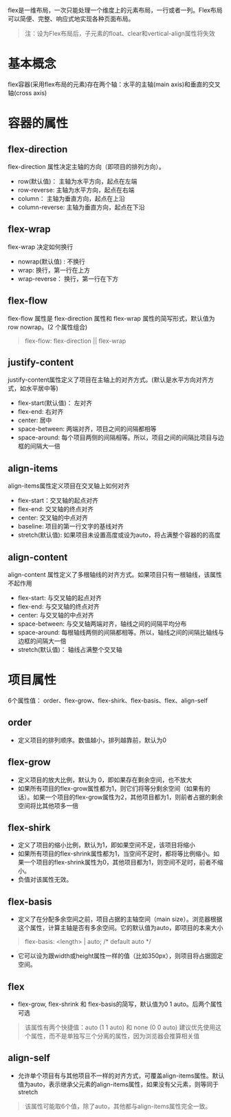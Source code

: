 flex是一维布局，一次只能处理一个维度上的元素布局，一行或者一列。Flex布局可以简便、完整、响应式地实现各种页面布局。

>  注：设为Flex布局后，子元素的float、clear和vertical-align属性将失效

# 基本概念
flex容器(采用flex布局的元素)存在两个轴：水平的主轴(main axis)和垂直的交叉轴(cross axis)

# 容器的属性
## flex-direction 
flex-direction 属性决定主轴的方向（即项目的排列方向）。

* row(默认值)： 主轴为水平方向，起点在左端
* row-reverse: 主轴为水平方向，起点在右端
* column： 主轴为垂直方向，起点在上沿
* column-reverse: 主轴为垂直方向，起点在下沿 

## flex-wrap
flex-wrap 决定如何换行

* nowrap(默认值) : 不换行
* wrap: 换行，第一行在上方
* wrap-reverse： 换行，第一行在下方

## flex-flow
flex-flow 属性是 flex-direction 属性和 flex-wrap 属性的简写形式，默认值为 row nowrap。(2 个属性组合)

> flex-flow: flex-direction || flex-wrap

## justify-content
justify-content属性定义了项目在主轴上的对齐方式。(默认是水平方向对齐方式，如水平居中等)

* flex-start(默认值)： 左对齐
* flex-end: 右对齐
* center: 居中
* space-between: 两端对齐，项目之间的间隔都相等
* space-around: 每个项目两侧的间隔相等。所以，项目之间的间隔比项目与边框的间隔大一倍

## align-items
align-items属性定义项目在交叉轴上如何对齐

* flex-start：交叉轴的起点对齐
* flex-end: 交叉轴的终点对齐
* center: 交叉轴的中点对齐
* baseline: 项目的第一行文字的基线对齐
* stretch(默认值): 如果项目未设置高度或设为auto，将占满整个容器的的高度

## align-content
align-content 属性定义了多根轴线的对齐方式。如果项目只有一根轴线，该属性不起作用

* flex-start: 与交叉轴的起点对齐
* flex-end: 与交叉轴的终点对齐
* center: 与交叉轴的中点对齐
* space-between: 与交叉轴两端对齐，轴线之间的间隔平均分布
* space-around: 每根轴线两侧的间隔都相等。所以，轴线之间的间隔比轴线与边框的间隔大一倍
* stretch(默认值)： 轴线占满整个交叉轴

# 项目属性

6个属性值： order、flex-grow、flex-shirk、flex-basis、flex、align-self

## order
 
* 定义项目的排列顺序。数值越小，排列越靠前，默认为0

## flex-grow

* 定义项目的放大比例，默认为 0，即如果存在剩余空间，也不放大
* 如果所有项目的flex-grow属性都为1，则它们将等分剩余空间（如果有的话）。如果一个项目的flex-grow属性为2，其他项目都为1，则前者占据的剩余空间将比其他项多一倍

## flex-shirk

* 定义了项目的缩小比例，默认为1，即如果空间不足，该项目将缩小
* 如果所有项目的flex-shrink属性都为1，当空间不足时，都将等比例缩小。如果一个项目的flex-shrink属性为0，其他项目都为1，则空间不足时，前者不缩小。
* 负值对该属性无效。

## flex-basis

* 定义了在分配多余空间之前，项目占据的主轴空间（main size）。浏览器根据这个属性，计算主轴是否有多余空间。它的默认值为auto，即项目的本来大小

> flex-basis: \<length> | auto; /* default auto */

* 它可以设为跟width或height属性一样的值（比如350px），则项目将占据固定空间。

## flex

* flex-grow, flex-shrink 和 flex-basis的简写，默认值为0 1 auto。后两个属性可选
> 该属性有两个快捷值：auto (1 1 auto) 和 none (0 0 auto)
> 建议优先使用这个属性，而不是单独写三个分离的属性，因为浏览器会推算相关值

## align-self

* 允许单个项目有与其他项目不一样的对齐方式，可覆盖align-items属性。默认值为auto，表示继承父元素的align-items属性，如果没有父元素，则等同于stretch
> 该属性可能取6个值，除了auto，其他都与align-items属性完全一致。